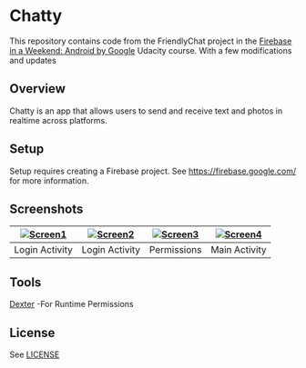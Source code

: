 # Chatty

This repository contains code from the FriendlyChat project in the [Firebase in a Weekend: Android by Google](https://www.udacity.com/course/firebase-in-a-weekend-by-google-android--ud0352) Udacity course.
With a few modifications and updates

## Overview

Chatty is an app that allows users to send and receive text and photos in realtime across platforms.

## Setup

Setup requires creating a Firebase project. See https://firebase.google.com/ for more information.

## Screenshots
| [![Screen1](../art/LoginActivity.png)]()  | [![Screen2](../art/LoginActivity_2.png)]() | [![Screen3](../art/Permissions.png)]() |[![Screen4](../art/MainActivity.png)]() |
|:---:|:---:|:---:|:---:|
| Login Activity | Login Activity | Permissions | Main Activity |

## Tools

[Dexter](https://github.com/Karumi/Dexter) -For Runtime Permissions

## License
See [LICENSE](LICENSE)
